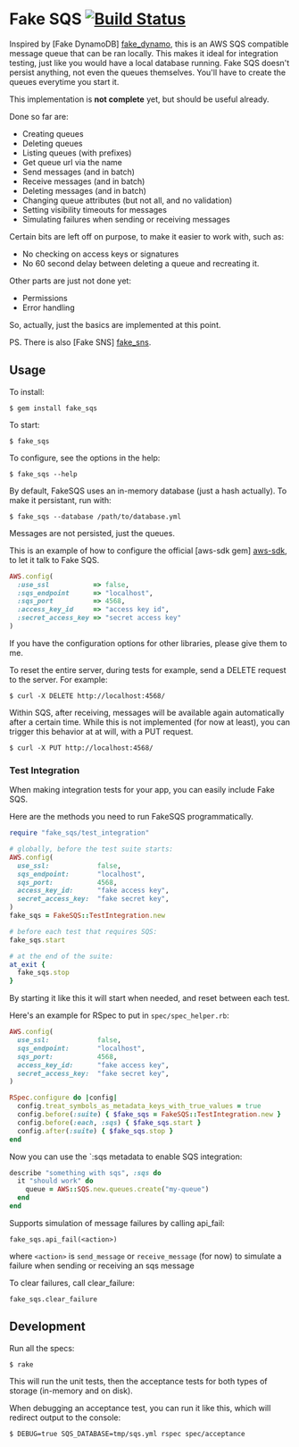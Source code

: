# Fake SQS [![Build Status](https://secure.travis-ci.org/iain/fake_sqs.png)](http://travis-ci.org/iain/fake_sqs)

Inspired by [Fake DynamoDB] [fake_dynamo], this is an AWS SQS compatible
message queue that can be ran locally. This makes it ideal for integration
testing, just like you would have a local database running. Fake SQS doesn't
persist anything, not even the queues themselves. You'll have to create the
queues everytime you start it.

This implementation is **not complete** yet, but should be useful already.

Done so far are:

* Creating queues
* Deleting queues
* Listing queues (with prefixes)
* Get queue url via the name
* Send messages (and in batch)
* Receive messages (and in batch)
* Deleting messages (and in batch)
* Changing queue attributes (but not all, and no validation)
* Setting visibility timeouts for messages
* Simulating failures when sending or receiving messages

Certain bits are left off on purpose, to make it easier to work with, such as:

* No checking on access keys or signatures
* No 60 second delay between deleting a queue and recreating it.

Other parts are just not done yet:

* Permissions
* Error handling

So, actually, just the basics are implemented at this point.

PS. There is also [Fake SNS] [fake_sns].

## Usage

To install:

```
$ gem install fake_sqs
```

To start:

```
$ fake_sqs
```

To configure, see the options in the help:

```
$ fake_sqs --help
```

By default, FakeSQS uses an in-memory database (just a hash actually). To make
it persistant, run with:

```
$ fake_sqs --database /path/to/database.yml
```

Messages are not persisted, just the queues.

This is an example of how to configure the official [aws-sdk gem] [aws-sdk], to
let it talk to Fake SQS.

``` ruby
AWS.config(
  :use_ssl           => false,
  :sqs_endpoint      => "localhost",
  :sqs_port          => 4568,
  :access_key_id     => "access key id",
  :secret_access_key => "secret access key"
)
```

If you have the configuration options for other libraries, please give them to
me.

To reset the entire server, during tests for example, send a DELETE request to
the server. For example:

```
$ curl -X DELETE http://localhost:4568/
```

Within SQS, after receiving, messages will be available again automatically
after a certain time. While this is not implemented (for now at least), you can
trigger this behavior at at will, with a PUT request.

```
$ curl -X PUT http://localhost:4568/
```


### Test Integration

When making integration tests for your app, you can easily include Fake SQS.

Here are the methods you need to run FakeSQS programmatically.

``` ruby
require "fake_sqs/test_integration"

# globally, before the test suite starts:
AWS.config(
  use_ssl:            false,
  sqs_endpoint:       "localhost",
  sqs_port:           4568,
  access_key_id:      "fake access key",
  secret_access_key:  "fake secret key",
)
fake_sqs = FakeSQS::TestIntegration.new

# before each test that requires SQS:
fake_sqs.start

# at the end of the suite:
at_exit {
  fake_sqs.stop
}
```

By starting it like this it will start when needed, and reset between each test.

Here's an example for RSpec to put in `spec/spec_helper.rb`:

``` ruby
AWS.config(
  use_ssl:            false,
  sqs_endpoint:       "localhost",
  sqs_port:           4568,
  access_key_id:      "fake access key",
  secret_access_key:  "fake secret key",
)

RSpec.configure do |config|
  config.treat_symbols_as_metadata_keys_with_true_values = true
  config.before(:suite) { $fake_sqs = FakeSQS::TestIntegration.new }
  config.before(:each, :sqs) { $fake_sqs.start }
  config.after(:suite) { $fake_sqs.stop }
end
```

Now you can use the `:sqs metadata to enable SQS integration:

``` ruby
describe "something with sqs", :sqs do
  it "should work" do
    queue = AWS::SQS.new.queues.create("my-queue")
  end
end
```

Supports simulation of message failures by calling api_fail:
```
fake_sqs.api_fail(<action>)
```

where ```<action>``` is ```send_message``` or ```receive_message``` (for now) to simulate a failure when sending or receiving an sqs message

To clear failures, call clear_failure:
```
fake_sqs.clear_failure
```

## Development

Run all the specs:

```
$ rake
```

This will run the unit tests, then the acceptance tests for both types of
storage (in-memory and on disk).

When debugging an acceptance test, you can run it like this, which will redirect
output to the console:

```
$ DEBUG=true SQS_DATABASE=tmp/sqs.yml rspec spec/acceptance
```


  [fake_dynamo]: https://github.com/ananthakumaran/fake_dynamo
  [aws-sdk]: https://github.com/amazonwebservices/aws-sdk-for-ruby
  [fake_sns]: https://github.com/yourkarma/fake_sns
